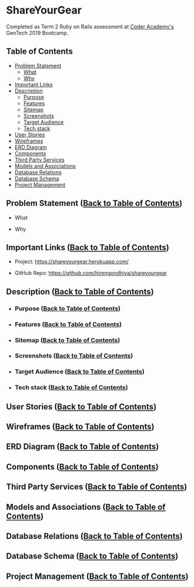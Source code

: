 # ShareYourGear

Completed as Term 2 Ruby on Rails assessment at [Coder Academy's](https://coderacademy.edu.au/) GenTech 2019 Bootcamp.

## Table of Contents
* [Problem Statement](#problem-statement)
    - [What](#what)
    - [Why](#why)
* [Important Links](#important-links)
* [Description](#description)
    - [Purpose](#purpose)
    - [Features](#features)
    - [Sitemap](#sitemap)
    - [Screenshots](#screenshots)
    - [Target Audience](#target-audience)
    - [Tech stack](#tech-stack)
* [User Stories](#user-stories)
* [Wireframes](#wireframes)
* [ERD Diagram](#erd-diagram)
* [Components](#components)
* [Third Party Services](#third-party-services)
* [Models and Associations](#models-and-associations)
* [Database Relations](#database-relations)
* [Database Schema](#database-schema)
* [Project Management](#project-management)

<!-- R7	Identification of the problem you are trying to solve by building this particular marketplace app. -->
<!-- R8	Why is it a problem that needs solving? -->

## Problem Statement ([Back to Table of Contents](#table-of-contents))

- What

- Why

<!-- R9	A link (URL) to your deployed app (i.e. website)
R10	A link to your GitHub repository (repo). -->

## Important Links ([Back to Table of Contents](#table-of-contents))

- Project: https://shareyourgear.herokuapp.com/

- GitHub Repo: https://github.com/hirengondhiya/shareyourgear

<!-- R11	Description of your marketplace app (website), including:
- Purpose
- Functionality / features
- Sitemap
- Screenshots
- Target audience
- Tech stack (e.g. html, css, deployment platform, etc) -->

## Description  ([Back to Table of Contents](#table-of-contents))
    
- ### Purpose  ([Back to Table of Contents](#table-of-contents))
- ### Features  ([Back to Table of Contents](#table-of-contents))
- ### Sitemap  ([Back to Table of Contents](#table-of-contents))
- ### Screenshots  ([Back to Table of Contents](#table-of-contents))
- ### Target Audience  ([Back to Table of Contents](#table-of-contents))
- ### Tech stack  ([Back to Table of Contents](#table-of-contents))


<!-- R12	User stories for your app -->

## User Stories  ([Back to Table of Contents](#table-of-contents))

<!-- R13	Wireframes for your app -->

## Wireframes  ([Back to Table of Contents](#table-of-contents))

<!-- R14	An ERD for your app -->

## ERD Diagram  ([Back to Table of Contents](#table-of-contents))

<!-- R15	Explain the different high-level components (abstractions) in your app -->

## Components  ([Back to Table of Contents](#table-of-contents))

<!-- R16	Detail any third party services that your app will use -->

## Third Party Services  ([Back to Table of Contents](#table-of-contents))

<!-- R17	Describe your projects models in terms of the relationships (active record associations) they have with each 
other -->

## Models and Associations  ([Back to Table of Contents](#table-of-contents))


<!-- R18	Discuss the database relations to be implemented in your application -->

## Database Relations  ([Back to Table of Contents](#table-of-contents))

<!-- R19	Provide your database schema design -->

## Database Schema  ([Back to Table of Contents](#table-of-contents))

<!-- R20	Describe the way tasks are allocated and tracked in your project -->

## Project Management  ([Back to Table of Contents](#table-of-contents))